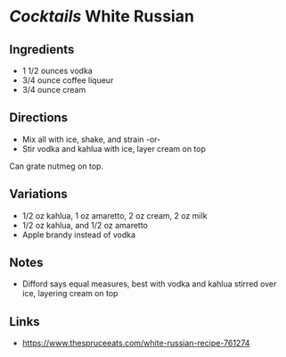 # *Cocktails* White Russian

## Ingredients
* 1 1/2 ounces vodka
* 3/4 ounce coffee liqueur
* 3/4 ounce cream

## Directions
* Mix all with ice, shake, and strain -or-
* Stir vodka and kahlua with ice, layer cream on top

Can grate nutmeg on top.

## Variations
* 1/2 oz kahlua, 1 oz amaretto, 2 oz cream, 2 oz milk
* 1/2 oz kahlua, and 1/2 oz amaretto
* Apple brandy instead of vodka

## Notes
* Difford says equal measures, best with vodka and kahlua stirred over ice, layering cream on top

## Links
* https://www.thespruceeats.com/white-russian-recipe-761274

